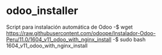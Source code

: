 # odoo_installer
Script para instalación automática de Odoo
-$ wget https://raw.githubusercontent.com/odoope/Instalador-Odoo-Peru/11.0/1604_v11_odoo_with_nginx_install
-$ sudo bash 1604_v11_odoo_with_nginx_install
